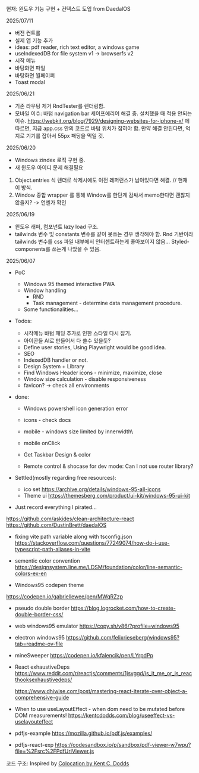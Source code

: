 현재: 윈도우 기능 구현 + 컨텍스트 도입 from DaedalOS

2025/07/11

- 버전 컨트롤
- 실제 앱 기능 추가
- ideas: pdf reader, rich text editor, a windows game
- useIndexedDB for file system v1 -> browserfs v2
- 시작 메뉴
- 바탕화면 파일
- 바탕화면 월페이퍼
- Toast modal

2025/06/21

- 기존 라우팅 제거 RndTester를 렌더링함.
- 모바일 이슈: 바텀 navigation bar 세이프에리어 해결 중. 설치했을 때 적용 안되는 이슈.
  https://webkit.org/blog/7929/designing-websites-for-iphone-x/
  에 따르면, 지금 app.css 안의 코드로 바텀 위치가 잡혀야 함. 만약 해결 안된다면, 억지로 기기를 잡아서 55px 패딩을 먹일 것.

2025/06/20

- Windows zindex 로직 구현 중.
- 새 윈도우 아이디 문제 해결필요

1.  Object.entries 식 렌더로 삭제시에도 이전 레퍼런스가 남아있다면 해결. // 현재 이 방식.
2.  Window 종합 wrapper 를 통해 Window를 한단계 감싸서 memo한다면 괜찮지 않을지? -> 언젠가 확인

2025/06/19

- 윈도우 래퍼, 컴포넌트 lazy load 구조.
- tailwinds 변수 및 constants 변수를 같이 못쓰는 경우 생각해야 함. Rnd 기반이라 tailwinds 변수를 css 파일 내부에서 인터셉트하는게 좋아보이지 않음... Styled-components를 쓰는게 나았을 수 있음.

2025/06/07

- PoC

  - Windows 95 themed interactive PWA
  - Window handling
    - RND
    - Task management - determine data management procedure.
  - Some functionalities...

- Todos:

  - 시작메뉴 바텀 패딩 추가로 인한 스타일 다시 잡기.
  - 아이콘들 AI로 만들어서 다 쓸수 있을듯?
  - Define user stories, Using Playwright would be good idea.
  - SEO
  - IndexedDB handler or not.
  - Design System + Library
  - Find Windows Header icons - minimize, maximize, close
  - Window size calculation - disable responsiveness
  - favicon? -> check all environments

- done:

  - Windows powershell icon generation error
  - icons - check docs
  - mobile - windows size limited by innerwidth\
  - mobile onClick

  - Get Taskbar Design & color
  - Remote control & shocase for dev mode: Can I not use router library?

- Settled(mostly regarding free resources):

  - ico set https://archive.org/details/windows-95-all-icons
  - Theme ui
    https://themesberg.com/product/ui-kit/windows-95-ui-kit

- Just record everything I pirated...

https://github.com/askides/clean-architecture-react
https://github.com/DustinBrett/daedalOS

- fixing vite path variable along with tsconfig.json
  https://stackoverflow.com/questions/77249074/how-do-i-use-typescript-path-aliases-in-vite

- sementic color convention
  https://designsystem.line.me/LDSM/foundation/color/line-semantic-colors-ex-en

- Windows95 codepen theme

https://codepen.io/gabriellewee/pen/MWqRZzp

- pseudo double border
  https://blog.logrocket.com/how-to-create-double-border-css/

- web windows95 emulator
  https://copy.sh/v86/?profile=windows95

- electron windows95
  https://github.com/felixrieseberg/windows95?tab=readme-ov-file

- mineSweeper
  https://codepen.io/kfalencik/pen/LYrpdPp

- React exhaustiveDeps
  https://www.reddit.com/r/reactjs/comments/1jsvggd/is_it_me_or_is_reacthooksexhaustivedeps/

  https://www.dhiwise.com/post/mastering-react-iterate-over-object-a-comprehensive-guide

- When to use useLayoutEffect - when dom need to be mutated before DOM measurements!
  https://kentcdodds.com/blog/useeffect-vs-uselayouteffect

- pdfjs-example
  https://mozilla.github.io/pdf.js/examples/

- pdfjs-react-exp
  https://codesandbox.io/p/sandbox/pdf-viewer-w7wpu?file=%2Fsrc%2FPdfUrlViewer.js

코드 구조:
Inspired by [Colocation by Kent C. Dodds](https://kentcdodds.com/blog/colocation)
